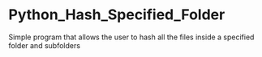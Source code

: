 # Python_Hash_Specified_Folder
 Simple program that allows the user to hash all the files inside a specified folder and subfolders
